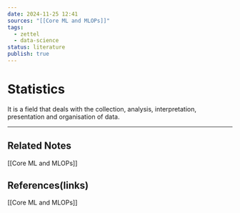 ```yaml
---
date: 2024-11-25 12:41
sources: "[[Core ML and MLOPs]]"
tags:
  - zettel
  - data-science
status: literature
publish: true
---
```

# Statistics

It is a field that deals with the collection, analysis, interpretation, presentation and organisation of data.

---
## Related Notes
[[Core ML and MLOPs]]

## References(links)
[[Core ML and MLOPs]]